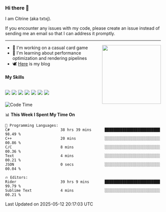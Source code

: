 ### Hi there 👋

I am Citrine (aka txtxj).

If you encounter any issues with my code, please create an issue instead of sending me an email so that I can address it promptly.

---

<img align="right" height="190" src="http://github-profile-summary-cards.vercel.app/api/cards/stats?username=txtxj&theme=vue">

- 🌱 I'm working on a casual card game
- 📖 I'm learning about performance optimization and rendering pipelines
- 🕊️ [Here](https://txtxj.top) is my blog

#### My Skills

![](https://img.shields.io/badge/Unity-000000?logo=unity&logoColor=fff)
![](https://img.shields.io/badge/C%23-239120?logo=csharp&logoColor=fff)
![](https://img.shields.io/badge/Python-3e74a2?logo=python&logoColor=fff)
![](https://img.shields.io/badge/C++-65318e?logo=cplusplus&logoColor=fff)
![](https://img.shields.io/badge/Vue-4FC08D?logo=vuedotjs&logoColor=fff)
![](https://img.shields.io/badge/Blender-f5792a?logo=blender&logoColor=fff)
![](https://img.shields.io/badge/MS%20SQL-cc2927?logo=microsoftsqlserver&logoColor=fff)
---

<!--START_SECTION:waka-->
![Code Time](http://img.shields.io/badge/Code%20Time-2%2C861%20hrs%2037%20mins-blue)

📊 **This Week I Spent My Time On** 

```text
💬 Programming Languages: 
C#                       38 hrs 39 mins      █████████████████████████   98.49 % 
C++                      20 mins             ░░░░░░░░░░░░░░░░░░░░░░░░░   00.86 % 
C/C                      8 mins              ░░░░░░░░░░░░░░░░░░░░░░░░░   00.36 % 
Text                     4 mins              ░░░░░░░░░░░░░░░░░░░░░░░░░   00.21 % 
JSON                     0 secs              ░░░░░░░░░░░░░░░░░░░░░░░░░   00.04 % 

🔥 Editors: 
Rider                    39 hrs 9 mins       █████████████████████████   99.79 % 
Sublime Text             4 mins              ░░░░░░░░░░░░░░░░░░░░░░░░░   00.21 % 
```


 Last Updated on 2025-05-12 20:17:03 UTC
<!--END_SECTION:waka-->
